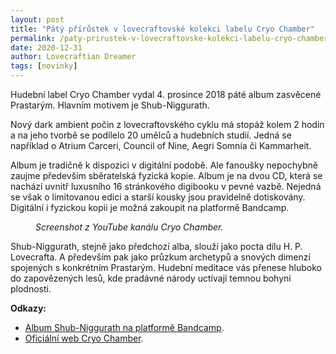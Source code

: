 ```yaml
---
layout: post
title: "Pátý přírůstek v lovecraftovské kolekci labelu Cryo Chamber"
permalink: /paty-prirustek-v-lovecraftovske-kolekci-labelu-cryo-chamber/
date: 2020-12-31
author: Lovecraftian Dreamer
tags: [novinky]
---
```


<!-- wp:paragraph -->
<p>Hudební label Cryo Chamber vydal 4. prosince 2018 páté album zasvěcené Prastarým. Hlavním motivem je Shub-Niggurath.</p>
<!-- /wp:paragraph -->

<!-- wp:paragraph -->
<p>Nový dark ambient počin z lovecraftovského cyklu má stopáž kolem 2 hodin a na jeho tvorbě se podílelo 20 umělců a hudebních studií. Jedná se například o Atrium Carceri, Council of Nine, Aegri Somnia či Kammarheit. </p>
<!-- /wp:paragraph -->

<!-- wp:paragraph -->
<p>Album je tradičně k dispozici v digitální podobě. Ale fanoušky nepochybně zaujme především sběratelská fyzická kopie. Album je na dvou CD, která se nachází uvnitř luxusního 16 stránkového digibooku v pevné vazbě. Nejedná se však o limitovanou edici a starší kousky jsou pravidelně dotiskovány. Digitální i fyzickou kopii je možná zakoupit na platformě Bandcamp.</p>
<!-- /wp:paragraph -->

<!-- wp:image {"id":115} -->
<figure class="wp-block-image"><img src="https://kadath.cz/wp-content/uploads/2019/03/cryo-chamber-shub-niggurath-thumb-1024x573.jpg" alt="" class="wp-image-115"/><figcaption><em>Screenshot z YouTube kanálu Cryo Chamber.</em></figcaption></figure>
<!-- /wp:image -->

<!-- wp:paragraph -->
<p>Shub-Niggurath, stejně jako předchozí alba, slouží jako pocta dílu H. P. Lovecrafta. A především pak jako průzkum archetypů a snových dimenzí spojených s konkrétním Prastarým. Hudební meditace vás přenese hluboko do zapovězených lesů, kde pradávné národy uctívají temnou bohyni plodnosti.</p>
<!-- /wp:paragraph -->

<!-- wp:paragraph -->
<p><strong>Odkazy:</strong></p>
<!-- /wp:paragraph -->

<!-- wp:list -->
<ul><li><a href="https://cryochamber.bandcamp.com/">Album Shub-Niggurath <g class="gr_ gr_34 gr-alert gr_spell gr_inline_cards gr_disable_anim_appear ContextualSpelling" id="34" data-gr-id="34">na</g> platformě Bandcamp</a>.</li><li><a href="https://www.cryochamberlabel.com/">Oficiální web Cryo Chamber</a>.<a href="https://cryochamber.bandcamp.com/album/shub-niggurath"></a></li></ul>
<!-- /wp:list -->
